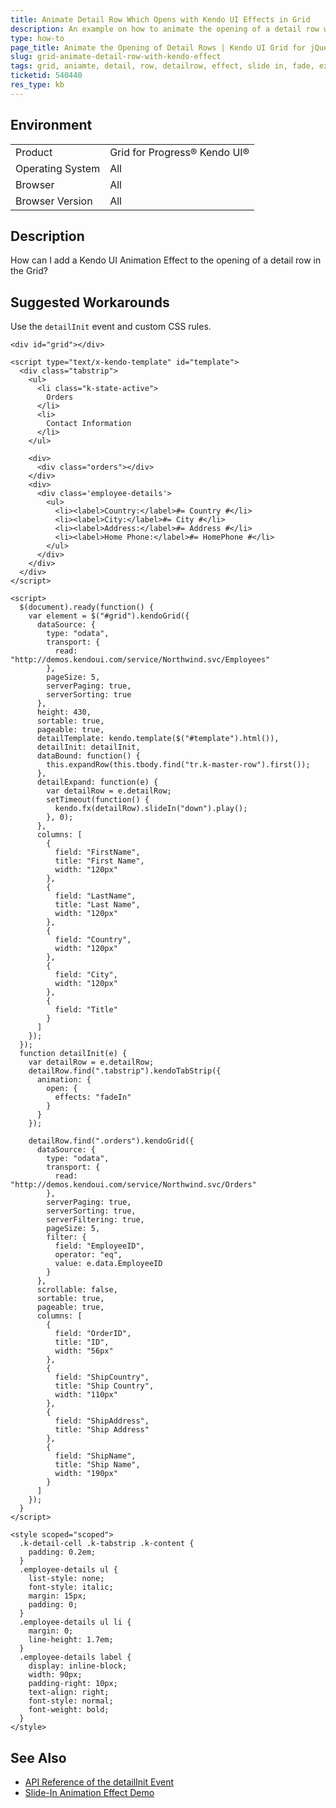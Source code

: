 ```yaml
---
title: Animate Detail Row Which Opens with Kendo UI Effects in Grid
description: An example on how to animate the opening of a detail row with Kendo UI Effects in a Kendo UI Grid.
type: how-to
page_title: Animate the Opening of Detail Rows | Kendo UI Grid for jQuery
slug: grid-animate-detail-row-with-kendo-effect
tags: grid, aniamte, detail, row, detailrow, effect, slide in, fade, expand
ticketid: 540440
res_type: kb
---
```


## Environment

<table>
 <tr>
  <td>Product</td>
  <td>Grid for Progress® Kendo UI®</td>
 </tr>
 <tr>
  <td>Operating System</td>
  <td>All</td>
 </tr>
 <tr>
  <td>Browser</td>
  <td>All</td>
 </tr>
 <tr>
  <td>Browser Version</td>
  <td>All</td>
 </tr>
</table>

## Description

How can I add a Kendo UI Animation Effect to the opening of a detail row in the Grid?

## Suggested Workarounds

Use the `detailInit` event and custom CSS rules.

```dojo
<div id="grid"></div>

<script type="text/x-kendo-template" id="template">
  <div class="tabstrip">
    <ul>
      <li class="k-state-active">
        Orders
      </li>
      <li>
        Contact Information
      </li>
    </ul>

    <div>
      <div class="orders"></div>
    </div>
    <div>
      <div class='employee-details'>
        <ul>
          <li><label>Country:</label>#= Country #</li>
          <li><label>City:</label>#= City #</li>
          <li><label>Address:</label>#= Address #</li>
          <li><label>Home Phone:</label>#= HomePhone #</li>
        </ul>
      </div>
    </div>
  </div>
</script>

<script>
  $(document).ready(function() {
    var element = $("#grid").kendoGrid({
      dataSource: {
        type: "odata",
        transport: {
          read: "http://demos.kendoui.com/service/Northwind.svc/Employees"
        },
        pageSize: 5,
        serverPaging: true,
        serverSorting: true
      },
      height: 430,
      sortable: true,
      pageable: true,
      detailTemplate: kendo.template($("#template").html()),
      detailInit: detailInit,
      dataBound: function() {
        this.expandRow(this.tbody.find("tr.k-master-row").first());
      },
      detailExpand: function(e) {
        var detailRow = e.detailRow;
        setTimeout(function() {
          kendo.fx(detailRow).slideIn("down").play();
        }, 0);
      },
      columns: [
        {
          field: "FirstName",
          title: "First Name",
          width: "120px"
        },
        {
          field: "LastName",
          title: "Last Name",
          width: "120px"
        },
        {
          field: "Country",
          width: "120px"
        },
        {
          field: "City",
          width: "120px"
        },
        {
          field: "Title"
        }
      ]
    });
  });
  function detailInit(e) {
    var detailRow = e.detailRow;
    detailRow.find(".tabstrip").kendoTabStrip({
      animation: {
        open: {
          effects: "fadeIn"
        }
      }
    });

    detailRow.find(".orders").kendoGrid({
      dataSource: {
        type: "odata",
        transport: {
          read: "http://demos.kendoui.com/service/Northwind.svc/Orders"
        },
        serverPaging: true,
        serverSorting: true,
        serverFiltering: true,
        pageSize: 5,
        filter: {
          field: "EmployeeID",
          operator: "eq",
          value: e.data.EmployeeID
        }
      },
      scrollable: false,
      sortable: true,
      pageable: true,
      columns: [
        {
          field: "OrderID",
          title: "ID",
          width: "56px"
        },
        {
          field: "ShipCountry",
          title: "Ship Country",
          width: "110px"
        },
        {
          field: "ShipAddress",
          title: "Ship Address"
        },
        {
          field: "ShipName",
          title: "Ship Name",
          width: "190px"
        }
      ]
    });
  }
</script>

<style scoped="scoped">
  .k-detail-cell .k-tabstrip .k-content {
    padding: 0.2em;
  }
  .employee-details ul {
    list-style: none;
    font-style: italic;
    margin: 15px;
    padding: 0;
  }
  .employee-details ul li {
    margin: 0;
    line-height: 1.7em;
  }
  .employee-details label {
    display: inline-block;
    width: 90px;
    padding-right: 10px;
    text-align: right;
    font-style: normal;
    font-weight: bold;
  }
</style>
```

## See Also

* [API Reference of the detailInit Event](https://docs.telerik.com/kendo-ui/api/javascript/ui/grid/events/detailinit)
* [Slide-In Animation Effect Demo](https://demos.telerik.com/kendo-ui/fx/slidein)
